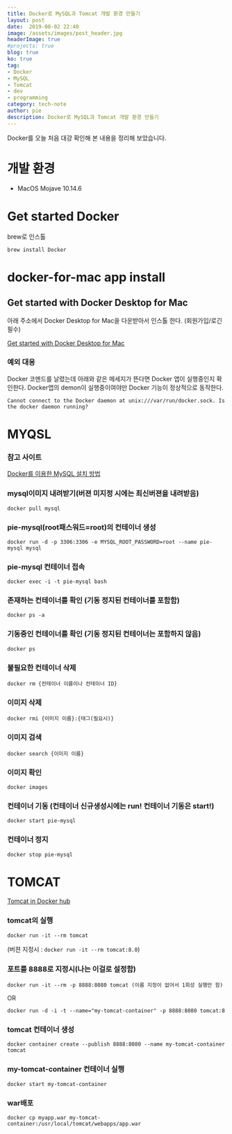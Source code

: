 ```yaml
---
title: Docker로 MySQL과 Tomcat 개발 환경 만들기
layout: post
date:  2019-08-02 22:40
image: /assets/images/post_header.jpg
headerImage: true
#projects: true
blog: true
ko: true
tag:
- Docker
- MySQL
- Tomcat
- dev
- programming
category: tech-note
author: pie
description: Docker로 MySQL과 Tomcat 개발 환경 만들기
---
```

Docker를 오늘 처음  대강 확인해 본 내용을 정리해 보았습니다.

# 개발 환경
- MacOS Mojave 10.14.6

# Get started Docker
brew로 인스톨
```
brew install Docker
```

# docker-for-mac app install
## Get started with Docker Desktop for Mac
아래 주소에서 Docker Desktop for Mac을 다운받아서 인스톨 한다. (회원가입/로긴 필수)

[Get started with Docker Desktop for Mac](https://docs.docker.com/docker-for-mac/)


### 예외 대응
Docker 코멘드를 날렸는데 아래와 같은 메세지가 뜬다면 Docker 앱이 실행중인지 확인한다.
Docker앱의 demon이 실행중이여야만 Docker 기능이 정상적으로 동작한다. 
```
Cannot connect to the Docker daemon at unix:///var/run/docker.sock. Is the docker daemon running?
```

# MYQSL

### 참고 사이트
[Docker를 이용한 MySQL 설치 방법](https://jayden-lee.github.io/post/docker/mysql-install/)

### mysql이미지 내려받기(버젼 미지정 시에는 최신버젼을 내려받음)
```
docker pull mysql
```

### pie-mysql(root패스워드=root)의 컨테이너 생성
```
docker run -d -p 3306:3306 -e MYSQL_ROOT_PASSWORD=root --name pie-mysql mysql
```

### pie-mysql 컨테이너 접속
```
docker exec -i -t pie-mysql bash
```

### 존재하는 컨테이너를 확인 (기동 정지된 컨테이너를 포함함)
```
docker ps -a
```

### 기동중인 컨테이너를 확인 (기동 정지된 컨테이너는 포함하지 않음)
```
docker ps
```

### 불필요한 컨테이너 삭제
```
docker rm {컨테이너 이름이나 컨테이너 ID}
```

### 이미지 삭제
```
docker rmi {이미지 이름}:{태그(필요시)}
```

### 이미지 검색
```
docker search {이미지 이름}
```

### 이미지 확인
```
docker images
```

### 컨테이너 기동 (컨테이너 신규생성시에는 run! 컨테이너 기동은 start!)
```
docker start pie-mysql
```

### 컨테이너 정지
```
docker stop pie-mysql
```

# TOMCAT
[Tomcat in Docker hub](https://hub.docker.com/_/tomcat)

### tomcat의 실행
```
docker run -it --rm tomcat
```
(버젼 지정시 : ```docker run -it --rm tomcat:8.0```)

### 포트를 8888로 지정시(나는 이걸로 설정함)
```
docker run -it --rm -p 8888:8080 tomcat (이름 지정이 없어서 1회성 실행만 함)
```
OR
```
docker run -d -i -t --name="my-tomcat-container" -p 8888:8080 tomcat:8
```

### tomcat 컨테이너 생성
```
docker container create --publish 8888:8080 --name my-tomcat-container tomcat
```

### my-tomcat-container 컨테이너 실행
```
docker start my-tomcat-container
```

### war배포
```
docker cp myapp.war my-tomcat-container:/usr/local/tomcat/webapps/app.war
```
